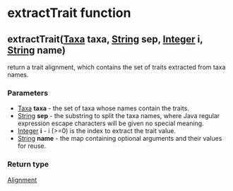 extractTrait function
=====================
extractTrait([Taxa](../types/Taxa.md) **taxa**, [String](../types/String.md) **sep**, [Integer](../types/Integer.md) **i**, [String](../types/String.md) **name**)
------------------------------------------------------------------------------------------------------------------------------------------------------------------

return a trait alignment, which contains the set of traits extracted from taxa names.

### Parameters

- [Taxa](../types/Taxa.md) **taxa** - the set of taxa whose names contain the traits.
- [String](../types/String.md) **sep** - the substring to split the taxa names, where Java regular expression escape characters will be given no special meaning.
- [Integer](../types/Integer.md) **i** - i (>=0) is the index to extract the trait value.
- [String](../types/String.md) **name** - the map containing optional arguments and their values for reuse.

### Return type

[Alignment](../types/Alignment.md)



